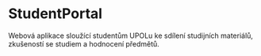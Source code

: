 # StudentPortal
Webová aplikace sloužící studentům UPOLu ke sdílení studijních materiálů, zkušeností se studiem a hodnocení předmětů.
